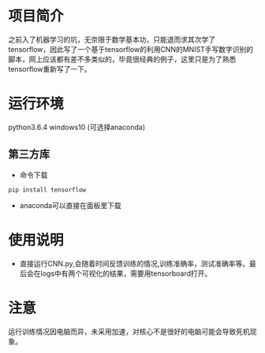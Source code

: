 # 项目简介
之前入了机器学习的坑，无奈限于数学基本功，只能退而求其次学了tensorflow，因此写了一个基于tensorflow的利用CNN的MNIST手写数字识别的脚本，网上应该都有差不多类似的，毕竟很经典的例子，这里只是为了熟悉tensorflow重新写了一下。

# 运行环境
python3.6.4 windows10 (可选择anaconda)

## 第三方库
* 命令下载
```
pip install tensorflow
```
* anaconda可以直接在面板里下载

# 使用说明
* 直接运行CNN.py,会随着时间反馈训练的情况,训练准确率，测试准确率等。最后会在logs中有两个可视化的结果，需要用tensorboard打开。

# 注意
运行训练情况因电脑而异，未采用加速，对核心不是很好的电脑可能会导致死机现象。

